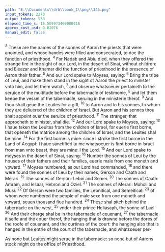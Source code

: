 ```yaml
---
path: "E:\\Documents\\drb\\book_1\\png\\346.png"
input_tokens: 2270
output_tokens: 930
elapsed_time_s: 15.509973400000018
approx_cost_usd: 0.02076
manual_edit: false
---
```

<sup>3</sup> These are the names of the sonnes of Aaron the priests that were anointed, and whose handes were filled and consecrated, to doe the function of priesthood. <sup>4</sup> For Nadab and Abiu died, when they offered the strange fire in the sight of our Lord, in the desert of Sinai, without children: and Eleazar and Ithamar did the function of priesthood in the presence of Aaron their father. <sup>5</sup> And our Lord spake to Moyses, saying: <sup>6</sup> Bring the tribe of Leui, and make them stand in the sight of Aaron the priest to minister vnto him, and let them watch, <sup>7</sup> and obserue whatsoeuer pertaineth to the seruice of the multitude before the tabernacle of testimonie, <sup>8</sup> and let them keepe the vessel of the tabernacle, seruing in the ministerie therof. <sup>9</sup> And thou shalt geue the Leuites for a gift, <sup>10</sup> to Aaron and to his sonnes, to whom they are deliuered of the children of Israel. But Aaron and his sonnes thou shalt appoint ouer the seruice of priesthood. <sup>11</sup> The stranger, that approcheth to minister, shal die. <sup>12</sup> And our Lord spake to Moyses, saying: <sup>13</sup> I haue taken the Leuites from the children of Israel, for euerie first borne, that openeth the matrice among the children of Israel, and the Leuites shal be mine. <sup>14</sup> For the first borne is mine: since I stroke the first borne in the Land of Aegypt: I haue sanctified to me whatsoeuer is first borne in Israel from man vnto beast, they are mine: I the Lord. <sup>15</sup> And our Lord spake to moyses in the desert of Sinai, saying: <sup>16</sup> Number the sonnes of Leui by the houses of their fathers and their families, euerie male from one moneth and vpward. <sup>17</sup> Moyses numbered, as our Lord had commanded, <sup>18</sup> and there were found the sonnes of Leui by their names, Gerson and Caath and Merari. <sup>19</sup> The sonnes of Gerson: Lebni and Semei. <sup>20</sup> The sonnes of Caath: Amram, and Iesaar, Hebron and Oziel. <sup>21</sup> The sonnes of Merari: Moholi and Musi. <sup>22</sup> Of Gerson were two families, the Lebnitical, and Semeitical: <sup>23</sup> of whom were numbered the people of male sexe from one moneth and vpward, seuen thousand fiue hundred. <sup>24</sup> These shal pitch behind the tabernacle on the west, <sup>25</sup> vnder their prince Heliasaph, the sonne of Lael. <sup>26</sup> And their charge shal be in the tabernacle of couenant, <sup>27</sup> the tabernacle it selfe and the couer therof, the hanging that is drawne before the dores of the roofe of couenant, and the curtines of the court: the hanging also that is hanged in the entrie of the court of the tabernacle, and whatsoeuer per-

<aside>As none but Leuites might serue in the tabernacle: so none but of Aarons stock might do the office of Priesthood.</aside>

[^1]: Leuites taken from the children of Israel, for euerie first borne, that openeth the matrice among the children of Israel, and the Leuites shal be mine.